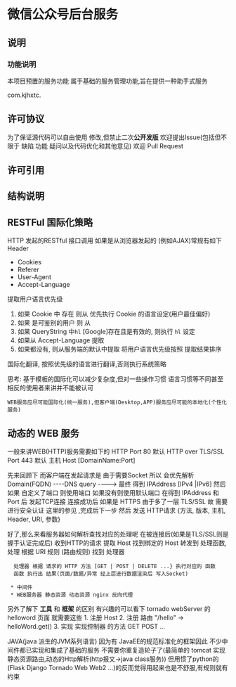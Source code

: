 # 微信公众号后台服务

## 说明

### 功能说明
本项目预置的服务功能 属于基础的服务管理功能,旨在提供一种助手式服务



com.kjhxtc.

## 许可协议
为了保证源代码可以自由使用 修改,但禁止二次**公开发版**
欢迎提出Issue(包括但不限于 缺陷 功能 疑问以及代码优化和其他意见)
欢迎 Pull Request
## 许可引用


## 结构说明


## RESTFul 国际化策略

HTTP 发起的RESTful 接口调用 
   如果是从浏览器发起的 (例如AJAX)常规有如下Header
   * Cookies
   * Referer
   * User-Agent
   * Accept-Language
      
   提取用户语言优先级 
   1. 如果 Cookie 中 存在 则从 优先执行 Cookie 的语言设定(用户最佳偏好)
   2. 如果 是可鉴别的用户 则 从
   3. 如果 QueryString 中`hl` [Google]存在且是有效的, 则执行 `hl` 设定
   4. 如果从 Accept-Language 提取
   5. 如果都没有, 则从服务端的默认中提取
   将用户语言优先级按照 提取结果排序
   
   国际化翻译,
   按照优先级的语言进行翻译,否则执行系统策略
   
  
  
  思考:
    基于模板的国际化可以减少复杂度,但对一些操作习惯 语言习惯等不同甚至相反的使用者来讲并不能被认可
    
    WEB服务应尽可能国际化(统一服务),但客户端(Desktop,APP)服务应尽可能的本地化(个性化服务)
    
    
## 动态的 WEB 服务
  一般来讲WEB(HTTP)服务需要如下的
  HTTP              Port 80   默认
  HTTP over TLS/SSL Port 443  默认
  主机 Host [DomainName:Port]
  
  先来回顾下
  而客户端在发起请求是 由于需要Socket 所以 会优先解析 
  Domain(FQDN)  ----DNS query ----> 最终 得到 IPAddress [IPv4 |IPv6]
  然后如果 自定义了端口 则使用端口 如果没有则使用默认端口
  在得到 IPAddress 和 Port 后 发起TCP连接
  连接成功后 
     如果是 HTTPS 由于多了一层 TLS/SSL 故 需要 进行安全认证 这里的参见 [](),完成后下一步
  然后
    发送 HTTP请求 {方法, 版本, 主机, Header, URI, 参数}
    
  好了,那么来看服务器如何解析查找对应的处理呢
  在被连接后(如果是TLS/SSL则是握手认证完成后)
  收到HTTP的请求
      提取 Host
      找到绑定的 Host 转发到 处理函数, 
      处理 根据 URI 规则 (路由规则) 找到 处理器
      
      处理器 根据 请求的 HTTP 方法 [GET | POST | DELETE ...} 执行对应的 函数
      函数 执行出 结果(页面/数据/异常 经上层进行数据渲染后 写入Socket)
      
     * 中间件
     * WEB服务器 静态资源 动态资源 nginx 反向代理
  另外了解下 **工具** 和 **框架** 的区别
  有兴趣的可以看下 tornado webServer 的 helloword 页面
  就需要这些 
    1. 注册 Host 
    2. 注册 路由  "/hello" -> helloWord.get()
    3. 实现 实现控制器 的方法 GET POST ...
    

  JAVA(java 派生的JVM系列语言) 因为有 JavaEE的规范标准化的框架因此 不少中间件都已实现和集成了基础的服务
  不需要你重复造轮子了(最简单的 tomcat 实现静态资源路由,动态的Http解析(http报文->java class服务))
  但用惯了python的(Flask Django  Tornado Web Web2 ...)的反而觉得用起来也是不舒服,有规则就有约束
  